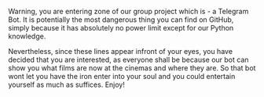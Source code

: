   Warning, you are entering zone of our group project which is - a Telegram Bot. It is potentially the most dangerous thing you can find on GitHub, simply because it has absolutely no power limit except for our Python knowledge.
  
  Nevertheless, since these lines appear infront of your eyes, you have decided that you are interested, as everyone shall be because our bot can show you what films are now at the cinemas and where they are. So that bot wont let you have the iron enter into your soul and you could entertain yourself as much as suffices. Enjoy!
